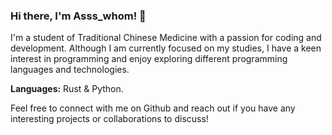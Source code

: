 ### Hi there, I'm Asss_whom! 👋

I'm a student of Traditional Chinese Medicine with a passion for coding and development. Although I am currently focused on my studies, I have a keen interest in programming and enjoy exploring different programming languages and technologies.

**Languages:** Rust & Python.

Feel free to connect with me on Github and reach out if you have any interesting projects or collaborations to discuss!



<!---
asss-whom/asss-whom is a ✨ special ✨ repository because its `README.md` (this file) appears on your GitHub profile.
You can click the Preview link to take a look at your changes.
--->
